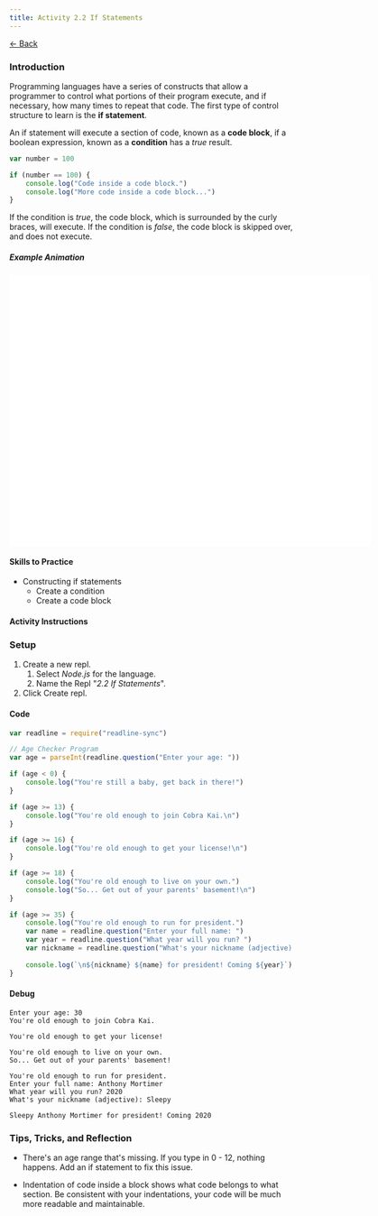 ```yaml
---
title: Activity 2.2 If Statements
---
```


[← Back](/activities/javascript/)

### Introduction

Programming languages have a series of constructs that allow a programmer to control what portions of their program execute, and if necessary, how many times to repeat that code. The first type of control structure to learn is the **if statement**.

An if statement will execute a section of code, known as a **code block**, if a boolean expression, known as a **condition** has a *true* result.

```js
var number = 100

if (number == 100) {
    console.log("Code inside a code block.")
    console.log("More code inside a code block...")
}
```

If the condition is *true*, the code block, which is surrounded by the curly braces, will execute. If the condition is *false*, the code block is skipped over, and does not execute.

##### Example Animation

<!-- Begin Canvas Animation -->

<div id="animation_container" style="background-color:rgba(255, 255, 255, 1.00); width:640px; height:480px">
    <canvas id="canvas" width="640" height="480" style="position: absolute; display: block; background-color:rgba(255, 255, 255, 1.00);"></canvas>
    <div id="dom_overlay_container" style="pointer-events:none; overflow:hidden; width:640px; height:480px; position: absolute; left: 0px; top: 0px; display: block;">
    </div>
</div>

<script src="https://code.createjs.com/1.0.0/createjs.min.js"></script>
<script src="/assets/js/if-statement-animation.js"></script>
<script>
var canvas, stage, exportRoot, anim_container, dom_overlay_container, fnStartAnimation;
(function init() {
	canvas = document.getElementById("canvas");
	anim_container = document.getElementById("animation_container");
	dom_overlay_container = document.getElementById("dom_overlay_container");
	var comp=AdobeAn.getComposition("C756B9C09D06134D9B51CB30F8548AFC");
	var lib=comp.getLibrary();
	handleComplete({},comp);
})()
function handleComplete(evt,comp) {
	//This function is always called, irrespective of the content. You can use the variable "stage" after it is created in token create_stage.
	var lib=comp.getLibrary();
	var ss=comp.getSpriteSheet();
	exportRoot = new lib.IfStatementAnimation();
	stage = new lib.Stage(canvas);	
	//Registers the "tick" event listener.
	fnStartAnimation = function() {
		stage.addChild(exportRoot);
		createjs.Ticker.framerate = lib.properties.fps;
		createjs.Ticker.addEventListener("tick", stage);
	}	    
	//Code to support hidpi screens and responsive scaling.
	AdobeAn.makeResponsive(true,'width',false,1,[canvas,anim_container,dom_overlay_container]);	
	AdobeAn.compositionLoaded(lib.properties.id);
	fnStartAnimation();
}
</script>

<!-- End Canvas Animation -->

#### Skills to Practice

- Constructing if statements
    - Create a condition
    - Create a code block

#### Activity Instructions

### Setup

1. Create a new repl.
    1. Select *Node.js* for the language.
    2. Name the Repl "*2.2 If Statements*".
2. Click Create repl.

#### Code
```js
var readline = require("readline-sync")

// Age Checker Program
var age = parseInt(readline.question("Enter your age: "))

if (age < 0) {
    console.log("You're still a baby, get back in there!")
}

if (age >= 13) {
    console.log("You're old enough to join Cobra Kai.\n")
}

if (age >= 16) {
    console.log("You're old enough to get your license!\n")
}

if (age >= 18) {
    console.log("You're old enough to live on your own.")
    console.log("So... Get out of your parents' basement!\n")
}

if (age >= 35) {
    console.log("You're old enough to run for president.")
    var name = readline.question("Enter your full name: ")
    var year = readline.question("What year will you run? ")
    var nickname = readline.question("What's your nickname (adjective): ")
    
    console.log(`\n${nickname} ${name} for president! Coming ${year}`)
}
```

#### Debug

```shell
Enter your age: 30
You're old enough to join Cobra Kai.

You're old enough to get your license!

You're old enough to live on your own.
So... Get out of your parents' basement!

You're old enough to run for president.
Enter your full name: Anthony Mortimer
What year will you run? 2020
What's your nickname (adjective): Sleepy

Sleepy Anthony Mortimer for president! Coming 2020
```

### Tips, Tricks, and Reflection

- There's an age range that's missing. If you type in 0 - 12, nothing happens. Add an if statement to fix this issue.

- Indentation of code inside a block shows what code belongs to what section. Be consistent with your indentations, your code will be much more readable and maintainable.